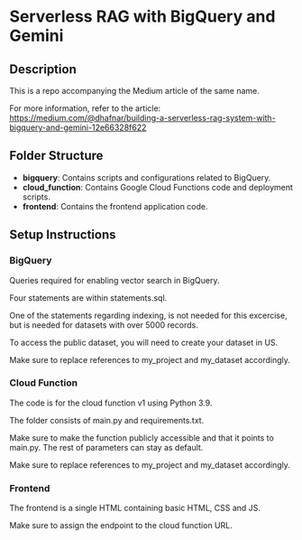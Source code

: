 # Serverless RAG with BigQuery and Gemini

## Description
This is a repo accompanying the Medium article of the same name.

For more information, refer to the article:
https://medium.com/@dhafnar/building-a-serverless-rag-system-with-bigquery-and-gemini-12e66328f622

## Folder Structure
- **bigquery**: Contains scripts and configurations related to BigQuery.
- **cloud_function**: Contains Google Cloud Functions code and deployment scripts.
- **frontend**: Contains the frontend application code.

## Setup Instructions
### BigQuery
Queries required for enabling vector search in BigQuery.

Four statements are within statements.sql.

One of the statements regarding indexing, is not needed for this excercise, but is needed for datasets
with over 5000 records.

To access the public dataset, you will need to create your dataset in US.

Make sure to replace references to my_project and my_dataset accordingly.

### Cloud Function
The code is for the cloud function v1 using Python 3.9.

The folder consists of main.py and requirements.txt.

Make sure to make the function publicly accessible and that it points to main.py. The rest of parameters can stay as default.

Make sure to replace references to my_project and my_dataset accordingly.

### Frontend
The frontend is a single HTML containing basic HTML, CSS and JS.

Make sure to assign the endpoint to the cloud function URL.